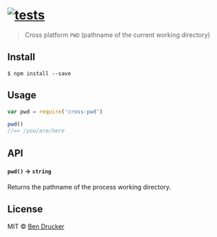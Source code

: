 #  [![tests](https://github.com/bendrucker/cross-pwd/workflows/tests/badge.svg)](https://github.com/bendrucker/cross-pwd/actions?query=workflow%3Atests)

> Cross platform `PWD` (pathname of the current working directory)


## Install

```
$ npm install --save 
```


## Usage

```js
var pwd = require('cross-pwd')

pwd()
//=> /you/are/here
```

## API

#### `pwd()` -> `string`

Returns the pathname of the process working directory.

## License

MIT © [Ben Drucker](http://bendrucker.me)
